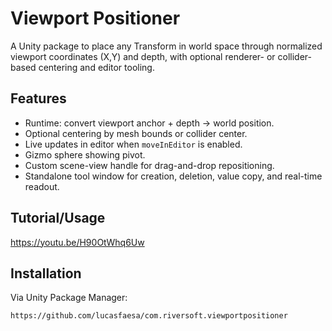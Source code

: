 <!-- README.md -->

# Viewport Positioner

A Unity package to place any Transform in world space through normalized viewport coordinates (X,Y) and depth, with optional renderer- or collider-based centering and editor tooling.

## Features

- Runtime: convert viewport anchor + depth → world position.
- Optional centering by mesh bounds or collider center.
- Live updates in editor when `moveInEditor` is enabled.
- Gizmo sphere showing pivot.
- Custom scene-view handle for drag-and-drop repositioning.
- Standalone tool window for creation, deletion, value copy, and real-time readout.

## Tutorial/Usage
https://youtu.be/H90OtWhq6Uw

## Installation

Via Unity Package Manager:
```
https://github.com/lucasfaesa/com.riversoft.viewportpositioner
```
